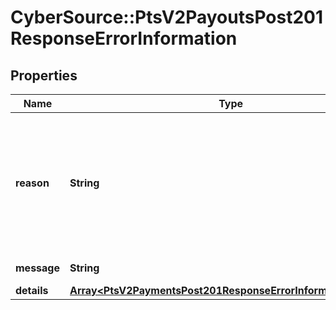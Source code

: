 # CyberSource::PtsV2PayoutsPost201ResponseErrorInformation

## Properties
Name | Type | Description | Notes
------------ | ------------- | ------------- | -------------
**reason** | **String** | The reason of the status.  Possible values:  - EXPIRED_CARD  - PROCESSOR_DECLINED  - STOLEN_LOST_CARD  - UNAUTHORIZED_CARD  - CVN_NOT_MATCH  - INVALID_CVN  - BLACKLISTED_CUSTOMER  - INVALID_ACCOUNT  - GENERAL_DECLINE  - RISK_CONTROL_DECLINE  - PROCESSOR_RISK_CONTROL_DECLINE  | [optional] 
**message** | **String** | The detail message related to the status and reason listed above. | [optional] 
**details** | [**Array&lt;PtsV2PaymentsPost201ResponseErrorInformationDetails&gt;**](PtsV2PaymentsPost201ResponseErrorInformationDetails.md) |  | [optional] 


